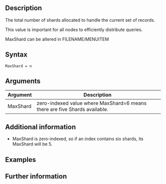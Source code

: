 
## Description

The total number of shards allocated to handle the current set of records.

This value is important for all nodes to efficiently distribute queries.

MaxShard can be altered in FILENAME/MENUITEM

## Syntax

```
MaxShard = n
```

## Arguments

| Argument | Description |
|---|---|
| MaxShard | zero-indexed value where MaxShard=6 means there are five Shards available. |


## Additional information

* MaxShard is zero-indexed, so if an index contains six shards, its MaxShard will be 5.

## Examples


## Further information
